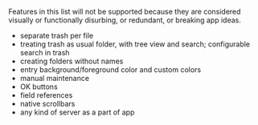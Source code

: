 Features in this list will not be supported because they are considered visually or functionally disurbing, or redundant, or breaking app ideas.

- separate trash per file
- treating trash as usual folder, with tree view and search; configurable search in trash
- creating folders without names
- entry background/foreground color and custom colors
- manual maintenance
- OK buttons
- field references
- native scrollbars
- any kind of server as a part of app
